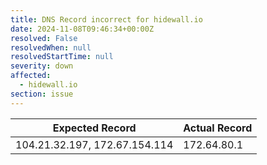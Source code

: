 ```yaml
---
title: DNS Record incorrect for hidewall.io
date: 2024-11-08T09:46:34+00:00Z
resolved: False
resolvedWhen: null
resolvedStartTime: null
severity: down
affected:
  - hidewall.io
section: issue
---
```


| Expected Record  | Actual Record  |
|------------------|----------------|
| 104.21.32.197, 172.67.154.114 | 172.64.80.1 |
